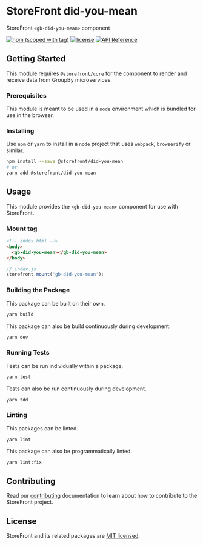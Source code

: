 # StoreFront did-you-mean

StoreFront `<gb-did-you-mean>` component

[![npm (scoped with tag)](https://img.shields.io/npm/v/@storefront/did-you-mean.svg?style=flat-square)](https://www.npmjs.com/package/@storefront/did-you-mean)
[![license](https://img.shields.io/github/license/mashape/apistatus.svg?style=flat-square)](https://choosealicense.com/licenses/mit/)
[![API Reference](https://img.shields.io/badge/API_reference-latest-blue.svg?style=flat-square)](https://groupby.github.io/storefront-did-you-mean/)

## Getting Started

This module requires [`@storefront/core`](https://www.npmjs.com/package/@storefront/core) for the component to render
and receive data from GroupBy microservices.

### Prerequisites

This module is meant to be used in a `node` environment which is bundled for use in the browser.

### Installing

Use `npm` or `yarn` to install in a `node` project that uses `webpack`, `browserify` or similar.

```sh
npm install --save @storefront/did-you-mean
# or
yarn add @storefront/did-you-mean
```

## Usage

This module provides the `<gb-did-you-mean>` component for use with StoreFront.

### Mount tag

```html
<!-- index.html -->
<body>
  <gb-did-you-mean></gb-did-you-mean>
</body>
```

```js
// index.js
storefront.mount('gb-did-you-mean');
```

### Building the Package

This package can be built on their own.

```sh
yarn build
```

This package can also be build continuously during development.

```sh
yarn dev
```

### Running Tests

Tests can be run individually within a package.

```sh
yarn test
```

Tests can also be run continuously during development.

```sh
yarn tdd
```

### Linting
This packages can be linted.

```sh
yarn lint
```

This package can also be programmatically linted.

```sh
yarn lint:fix
```

## Contributing
Read our [contributing](../../../CONTRIBUTING.md) documentation to learn about how to contribute to the StoreFront project.

## License
StoreFront and its related packages are [MIT licensed](../../../LICENSE).
